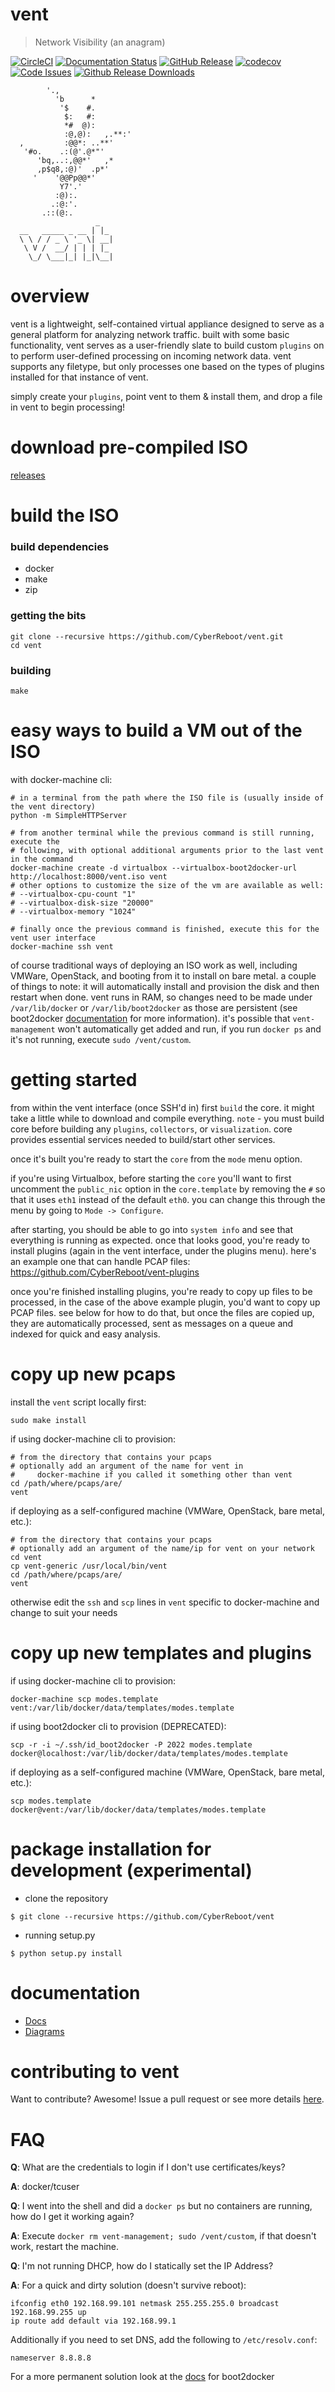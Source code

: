 vent
====

> Network Visibility (an anagram)

[![CircleCI](https://circleci.com/gh/CyberReboot/vent.svg?style=shield)](https://circleci.com/gh/CyberReboot/vent)
[![Documentation Status](https://readthedocs.org/projects/vent/badge/?version=latest)](http://vent.readthedocs.io/en/latest/?badge=latest)
[![GitHub Release](https://badge.fury.io/gh/cyberreboot%2Fvent.svg)](https://github.com/CyberReboot/vent/releases)
[![codecov](https://codecov.io/gh/CyberReboot/vent/branch/master/graph/badge.svg)](https://codecov.io/gh/CyberReboot/vent)
[![Code Issues](https://www.quantifiedcode.com/api/v1/project/ffe3b2d6a9254b98a12de6b3273676b3/badge.svg)](https://www.quantifiedcode.com/app/project/ffe3b2d6a9254b98a12de6b3273676b3)
[![Github Release Downloads](https://img.shields.io/github/downloads/cyberreboot/vent/total.svg?maxAge=2592000)](https://github.com/CyberReboot/vent/releases)

            '.,
              'b      *
               '$    #.
                $:   #:
                *#  @):
                :@,@):   ,.**:'
      ,         :@@*: ..**'
       '#o.    .:(@'.@*"'
          'bq,..:,@@*'   ,*
          ,p$q8,:@)'  .p*'
         '    '@@Pp@@*'
               Y7'.'
              :@):.
             .:@:'.
           .::(@:. 
                       _   
      __   _____ _ __ | |_ 
      \ \ / / _ \ '_ \| __|
       \ V /  __/ | | | |_ 
        \_/ \___|_| |_|\__|

overview
====
vent is a lightweight, self-contained virtual appliance designed to serve as a general platform for analyzing network traffic. built with some basic functionality, vent serves as a user-friendly slate to build custom `plugins` on to perform user-defined processing on incoming network data. vent supports any filetype, but only processes one based on the types of plugins installed for that instance of vent.

simply create your `plugins`, point vent to them & install them, and drop a file in vent to begin processing!

download pre-compiled ISO
====

[releases](https://github.com/CyberReboot/vent/releases)


build the ISO
====

### build dependencies

- docker
- make
- zip

### getting the bits

```
git clone --recursive https://github.com/CyberReboot/vent.git
cd vent
```

### building

```
make
```

easy ways to build a VM out of the ISO
====

with docker-machine cli:

```
# in a terminal from the path where the ISO file is (usually inside of the vent directory)
python -m SimpleHTTPServer

# from another terminal while the previous command is still running, execute the
# following, with optional additional arguments prior to the last vent in the command
docker-machine create -d virtualbox --virtualbox-boot2docker-url http://localhost:8000/vent.iso vent
# other options to customize the size of the vm are available as well:
# --virtualbox-cpu-count "1"
# --virtualbox-disk-size "20000"
# --virtualbox-memory "1024"

# finally once the previous command is finished, execute this for the vent user interface
docker-machine ssh vent
```

of course traditional ways of deploying an ISO work as well, including VMWare, OpenStack, and booting from it to install on bare metal.  a couple of things to note: it will automatically install and provision the disk and then restart when done.  vent runs in RAM, so changes need to be made under `/var/lib/docker` or `/var/lib/boot2docker` as those are persistent (see boot2docker [documentation](https://github.com/boot2docker/boot2docker/blob/master/README.md) for more information).  it's possible that `vent-management` won't automatically get added and run, if you run `docker ps` and it's not running, execute `sudo /vent/custom`.

getting started
====

from within the vent interface (once SSH'd in) first `build` the core.  it might take a little while to download and compile everything. `note` - you must build core before building any `plugins`, `collectors`, or `visualization`. core provides essential services needed to build/start other services.

once it's built you're ready to start the `core` from the `mode` menu option.

if you're using Virtualbox, before starting the `core` you'll want to first uncomment the `public_nic` option in the `core.template` by removing the `#` so that it uses `eth1` instead of the default `eth0`.  you can change this through the menu by going to  `Mode -> Configure`.

after starting, you should be able to go into `system info` and see that everything is running as expected.  once that looks good, you're ready to install plugins (again in the vent interface, under the plugins menu).  here's an example one that can handle PCAP files: https://github.com/CyberReboot/vent-plugins

once you're finished installing plugins, you're ready to copy up files to be processed, in the case of the above example plugin, you'd want to copy up PCAP files.  see below for how to do that, but once the files are copied up, they are automatically processed, sent as messages on a queue and indexed for quick and easy analysis.

copy up new pcaps
====

install the `vent` script locally first:
```
sudo make install
```

if using docker-machine cli to provision:

```
# from the directory that contains your pcaps
# optionally add an argument of the name for vent in
#     docker-machine if you called it something other than vent
cd /path/where/pcaps/are/
vent
```

if deploying as a self-configured machine (VMWare, OpenStack, bare metal, etc.):

```
# from the directory that contains your pcaps
# optionally add an argument of the name/ip for vent on your network
cd vent
cp vent-generic /usr/local/bin/vent
cd /path/where/pcaps/are/
vent
```

otherwise edit the `ssh` and `scp` lines in `vent` specific to docker-machine and change to suit your needs

copy up new templates and plugins
====

if using docker-machine cli to provision:

```
docker-machine scp modes.template vent:/var/lib/docker/data/templates/modes.template
```

if using boot2docker cli to provision (DEPRECATED):

```
scp -r -i ~/.ssh/id_boot2docker -P 2022 modes.template docker@localhost:/var/lib/docker/data/templates/modes.template
```

if deploying as a self-configured machine (VMWare, OpenStack, bare metal, etc.):

```
scp modes.template docker@vent:/var/lib/docker/data/templates/modes.template
```

package installation for development (experimental)
====
- clone the repository

`$ git clone --recursive https://github.com/CyberReboot/vent`
- running setup.py

`$ python setup.py install`

documentation
====

- [Docs](https://github.com/CyberReboot/vent/tree/master/docs)
- [Diagrams](https://github.com/CyberReboot/vent/tree/master/docs/images)

contributing to vent
====

Want to contribute?  Awesome!  Issue a pull request or see more details [here](https://github.com/CyberReboot/vent/blob/master/CONTRIBUTING.md).

FAQ
====

**Q**: What are the credentials to login if I don't use certificates/keys?

**A**: docker/tcuser

**Q**: I went into the shell and did a `docker ps` but no containers are running, how do I get it working again?

**A**: Execute `docker rm vent-management; sudo /vent/custom`, if that doesn't work, restart the machine.

**Q**: I'm not running DHCP, how do I statically set the IP Address?

**A**: For a quick and dirty solution (doesn't survive reboot):

```
ifconfig eth0 192.168.99.101 netmask 255.255.255.0 broadcast 192.168.99.255 up
ip route add default via 192.168.99.1
```

Additionally if you need to set DNS, add the following to `/etc/resolv.conf`:

```
nameserver 8.8.8.8
```

For a more permanent solution look at the [docs](https://github.com/boot2docker/boot2docker) for boot2docker

